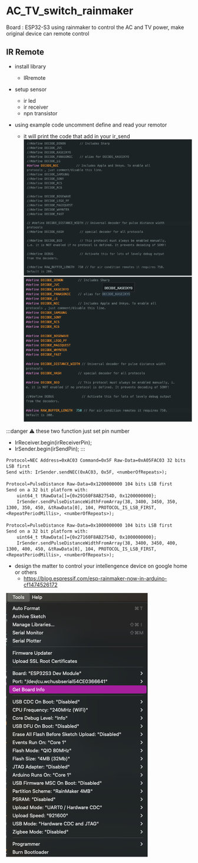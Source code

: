 # AC_TV_switch_rainmaker

Board : ESP32-S3
using rainmaker to control the AC and TV power, make original device can remote control

## IR Remote

- install library
    - IRremote
- setup sensor
    - ir led
    - ir receiver
    - npn transistor
- using example code uncomment define and read your remotor

    - it will print the code that add in your ir_send
![1.png](pic/1.png)
![2.png](pic/2.png)


:::danger
:warning: 
these two function just set pin number
- IrReceiver.begin(irReceiverPin);
- IrSender.begin(irSendPin);
:::


``` cpp=
Protocol=NEC Address=0xAC03 Command=0x5F Raw-Data=0xA05FAC03 32 bits LSB first
Send with: IrSender.sendNEC(0xAC03, 0x5F, <numberOfRepeats>);

Protocol=PulseDistance Raw-Data=0x1200000000 104 bits LSB first
Send on a 32 bit platform with: 
    uint64_t tRawData[]={0x29160F8AB2754D, 0x1200000000};
    IrSender.sendPulseDistanceWidthFromArray(38, 3400, 3450, 350, 1300, 350, 450, &tRawData[0], 104, PROTOCOL_IS_LSB_FIRST, <RepeatPeriodMillis>, <numberOfRepeats>);

Protocol=PulseDistance Raw-Data=0x1000000000 104 bits LSB first
Send on a 32 bit platform with: 
    uint64_t tRawData[]={0x27160F8AB2754D, 0x1000000000};
    IrSender.sendPulseDistanceWidthFromArray(38, 3400, 3450, 400, 1300, 400, 450, &tRawData[0], 104, PROTOCOL_IS_LSB_FIRST, <RepeatPeriodMillis>, <numberOfRepeats>);
```
- design the matter to control your intellengence device on google home or others
    - https://blog.espressif.com/esp-rainmaker-now-in-arduino-cf1474526172

![3.png](pic/3.png)

